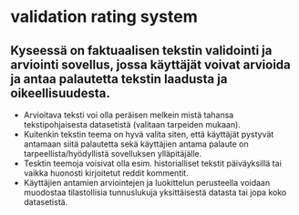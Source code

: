 # validation rating system

## Kyseessä on faktuaalisen tekstin validointi ja arviointi sovellus, jossa käyttäjät voivat arvioida ja antaa palautetta tekstin laadusta ja oikeellisuudesta.
* Arvioitava teksti voi olla peräisen melkein mistä tahansa tekstipohjaisesta datasetistä (valitaan tarpeiden mukaan). 
* Kuitenkin tekstin teema on hyvä valita siten, että käyttäjät pystyvät antamaan siitä palautetta sekä käyttäjien antama palaute on tarpeellista/hyödyllistä sovelluksen ylläpitäjälle.
* Tesktin teemoja voisivat olla esim. historialliset tekstit päiväyksillä tai vaikka huonosti kirjoitetut reddit kommentit.
* Käyttäjien antamien arviointejen ja luokittelun perusteella voidaan muodostaa tilastollisia tunnuslukuja yksittäisestä datasta tai jopa koko datasetistä.
